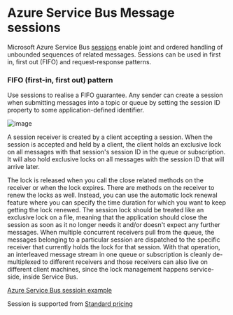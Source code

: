 # Azure Service Bus Message sessions

Microsoft Azure Service Bus [sessions](https://docs.microsoft.com/en-us/azure/service-bus-messaging/message-sessions) enable joint and ordered handling of unbounded sequences of related messages. 
Sessions can be used in first in, first out (FIFO) and request-response patterns. 

### FIFO (first-in, first out) pattern

Use sessions to realise a FIFO guarantee. Any sender can create a session when submitting messages into a topic or queue by setting the session ID property to some application-defined identifier.

![image](https://user-images.githubusercontent.com/840427/122088978-346edc80-cdfe-11eb-8d3a-2b2be5c6e0ac.png)

A session receiver is created by a client accepting a session. When the session is accepted and held by a client, the client holds an exclusive lock on all messages with that session's session ID in the queue or subscription. It will also hold exclusive locks on all messages with the session ID that will arrive later.

The lock is released when you call the close related methods on the receiver or when the lock expires. There are methods on the receiver to renew the locks as well. Instead, you can use the automatic lock renewal feature where you can specify the time duration for which you want to keep getting the lock renewed. The session lock should be treated like an exclusive lock on a file, meaning that the application should close the session as soon as it no longer needs it and/or doesn't expect any further messages.
When multiple concurrent receivers pull from the queue, the messages belonging to a particular session are dispatched to the specific receiver that currently holds the lock for that session. With that operation, an interleaved message stream in one queue or subscription is cleanly de-multiplexed to different receivers and those receivers can also live on different client machines, since the lock management happens service-side, inside Service Bus.

[Azure Service Bus sessioin example](https://github.com/Azure/azure-sdk-for-net/blob/master/sdk/servicebus/Azure.Messaging.ServiceBus/samples/Sample05_SessionProcessor.md)

Session is supported from [Standard pricing](https://azure.microsoft.com/en-gb/pricing/details/service-bus/#pricing)
